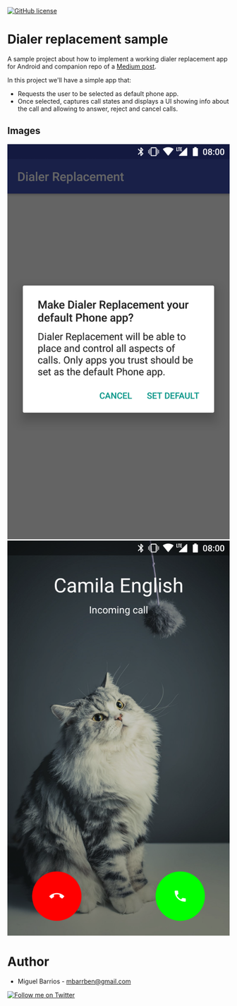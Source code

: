 [![GitHub license](https://img.shields.io/badge/license-Apache%20License%202.0-blue.svg?style=flat)](http://www.apache.org/licenses/LICENSE-2.0)

# Dialer replacement sample

A sample project about how to implement a working dialer replacement app for Android and companion repo of a [Medium post](http://medium.com).

In this project we'll have a simple app that:
* Requests the user to be selected as default phone app.
* Once selected, captures call states and displays a UI showing info about the call and allowing to answer, reject and cancel calls.

## Images
![Dialer request dialog][1]
![Incoming call][2]

# Author
* Miguel Barrios - <mbarrben@gmail.com>

<a href="https://twitter.com/mbarrben">
  <img alt="Follow me on Twitter" src="https://g.twimg.com/dev/documentation/image/Twitter_logo_blue_48.png" />
</a>

[1]: ./media/default_dialer_dialog.png
[2]: ./media/incoming_call.png